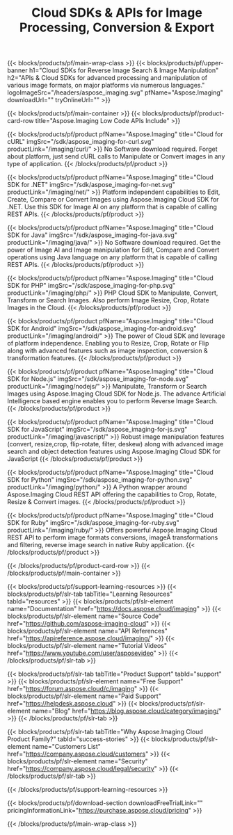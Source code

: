 ﻿---
title: Cloud SDKs & APIs for Image Processing, Conversion & Export 
description: APIs & Cloud SDKs for advanced processing and manipulation of various image formats, on major platforms via numerous languages
weight: 10
url: /family
---

{{< blocks/products/pf/main-wrap-class >}}
{{< blocks/products/pf/upper-banner h1="Cloud SDKs for Reverse Image Search & Image Manipulation" h2="APIs & Cloud SDKs for advanced processing and manipulation of various image formats, on major platforms via numerous languages." logoImageSrc="/headers/aspose_imaging.svg" pfName="Aspose.Imaging" downloadUrl="" tryOnlineUrl="" >}}

{{< blocks/products/pf/main-container >}}
{{< blocks/products/pf/product-card-row title="Aspose.Imaging Low Code APIs Include" >}}

{{< blocks/products/pf/product pfName="Aspose.Imaging" title="Cloud for cURL" imgSrc="/sdk/aspose_imaging-for-curl.svg" productLink="/imaging/curl/" >}}
No Software download required. Forget about platform, just send cURL calls to Manipulate or Convert images in any type of application.
{{< /blocks/products/pf/product >}}

{{< blocks/products/pf/product pfName="Aspose.Imaging" title="Cloud SDK for .NET" imgSrc="/sdk/aspose_imaging-for-net.svg" productLink="/imaging/net/" >}}
Platform independent capabilities to Edit, Create, Compare or Convert Images using Aspose.Imaging Cloud SDK for .NET. Use this SDK for Image AI on any platform that is capable of calling REST APIs.
{{< /blocks/products/pf/product >}}

{{< blocks/products/pf/product pfName="Aspose.Imaging" title="Cloud SDK for Java" imgSrc="/sdk/aspose_imaging-for-java.svg" productLink="/imaging/java/" >}}
No Software download required. Get the power of Image AI and Image manipulation for Edit, Compare and Convert operations using Java language on any platform that is capable of calling REST APIs.
{{< /blocks/products/pf/product >}}

{{< blocks/products/pf/product pfName="Aspose.Imaging" title="Cloud SDK for PHP" imgSrc="/sdk/aspose_imaging-for-php.svg" productLink="/imaging/php/" >}}
PHP Cloud SDK to Manipulate, Convert, Transform or Search Images. Also perform Image Resize, Crop, Rotate Images in the Cloud.
{{< /blocks/products/pf/product >}}

{{< blocks/products/pf/product pfName="Aspose.Imaging" title="Cloud SDK for Android" imgSrc="/sdk/aspose_imaging-for-android.svg" productLink="/imaging/android/" >}}
The power of Cloud SDK and leverage of platform independence. Enabling you to Resize, Crop, Rotate or Flip along with advanced features such as image inspection, conversion & transformation features.
{{< /blocks/products/pf/product >}}

{{< blocks/products/pf/product pfName="Aspose.Imaging" title="Cloud SDK for Node.js" imgSrc="/sdk/aspose_imaging-for-node.svg" productLink="/imaging/nodejs/" >}}
Manipulate, Transform or Search Images using Aspose.Imaging Cloud SDK for Node.js. The advance Artificial Intelligence based engine enables you to perform Reverse Image Search.
{{< /blocks/products/pf/product >}}

{{< blocks/products/pf/product pfName="Aspose.Imaging" title="Cloud SDK for JavaScript" imgSrc="/sdk/aspose_imaging-for-js.svg" productLink="/imaging/javascript/" >}}
Robust image manipulation features (convert, resize,crop, flip-rotate, filter, deskew) along with advanced image search and object detection features using Aspose.Imaging Cloud SDK for JavaScript
{{< /blocks/products/pf/product >}}

{{< blocks/products/pf/product pfName="Aspose.Imaging" title="Cloud SDK for Python" imgSrc="/sdk/aspose_imaging-for-python.svg" productLink="/imaging/python/" >}}
A Python wrapper around Aspose.Imaging Cloud REST API offering the capabilities to Crop, Rotate, Resize & Convert images.
{{< /blocks/products/pf/product >}}

{{< blocks/products/pf/product pfName="Aspose.Imaging" title="Cloud SDK for Ruby" imgSrc="/sdk/aspose_imaging-for-ruby.svg" productLink="/imaging/ruby/" >}}
Offers powerful Aspose.Imaging Cloud REST API to perform image formats conversions, imageÂ transformations and filtering, reverse image search in native Ruby application.
{{< /blocks/products/pf/product >}}

{{< /blocks/products/pf/product-card-row >}}
{{< /blocks/products/pf/main-container >}}

{{< blocks/products/pf/support-learning-resources >}}
{{< blocks/products/pf/slr-tab tabTitle="Learning Resources" tabId="resources" >}}
{{< blocks/products/pf/slr-element name="Documentation" href="https://docs.aspose.cloud/imaging" >}}
{{< blocks/products/pf/slr-element name="Source Code" href="https://github.com/aspose-imaging-cloud" >}}
{{< blocks/products/pf/slr-element name="API References" href="https://apireference.aspose.cloud/imaging/" >}}
{{< blocks/products/pf/slr-element name="Tutorial Videos" href="https://www.youtube.com/user/asposevideo" >}}
{{< /blocks/products/pf/slr-tab >}}

{{< blocks/products/pf/slr-tab tabTitle="Product Support" tabId="support" >}}
{{< blocks/products/pf/slr-element name="Free Support" href="https://forum.aspose.cloud/c/imaging" >}}
{{< blocks/products/pf/slr-element name="Paid Support" href="https://helpdesk.aspose.cloud" >}}
{{< blocks/products/pf/slr-element name="Blog" href="https://blog.aspose.cloud/category/imaging/" >}}
{{< /blocks/products/pf/slr-tab >}}

{{< blocks/products/pf/slr-tab tabTitle="Why Aspose.Imaging Cloud Product Family?" tabId="success-stories" >}}
{{< blocks/products/pf/slr-element name="Customers List" href="https://company.aspose.cloud/customers" >}}
{{< blocks/products/pf/slr-element name="Security" href="https://company.aspose.cloud/legal/security" >}}
{{< /blocks/products/pf/slr-tab >}}

{{< /blocks/products/pf/support-learning-resources >}}

{{< blocks/products/pf/download-section downloadFreeTrialLink="" pricingInformationLink="https://purchase.aspose.cloud/pricing" >}}

{{< /blocks/products/pf/main-wrap-class >}}

